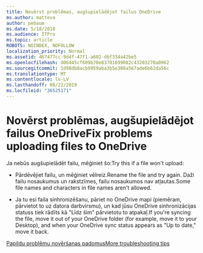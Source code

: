 ```yaml
---
title: Novērst problēmas, augšupielādējot failus OneDrive
ms.author: matteva
author: pebaum
ms.date: 5/18/2018
ms.audience: ITPro
ms.topic: article
ROBOTS: NOINDEX, NOFOLLOW
localization_priority: Normal
ms.assetid: 467477cc-9d4f-47f1-a602-dbf334a42be5
ms.openlocfilehash: d06445cf609b70e83701699082c43203270a0962
ms.sourcegitcommit: 1d98db8acb9959aba3b5e308a567ade6b62da56c
ms.translationtype: MT
ms.contentlocale: lv-LV
ms.lasthandoff: 08/22/2019
ms.locfileid: "36525171"
---
```

# <a name="fix-problems-uploading-files-to-onedrive"></a><span data-ttu-id="964c0-102">Novērst problēmas, augšupielādējot failus OneDrive</span><span class="sxs-lookup"><span data-stu-id="964c0-102">Fix problems uploading files to OneDrive</span></span>

<span data-ttu-id="964c0-103">Ja nebūs augšupielādēt failu, mēģiniet šo:</span><span class="sxs-lookup"><span data-stu-id="964c0-103">Try this if a file won't upload:</span></span>
  
- <span data-ttu-id="964c0-104">Pārdēvējiet failu, un mēģiniet vēlreiz.</span><span class="sxs-lookup"><span data-stu-id="964c0-104">Rename the file and try again.</span></span> <span data-ttu-id="964c0-105">Daži failu nosaukumus un rakstzīmes, failu nosaukumos nav atļautas.</span><span class="sxs-lookup"><span data-stu-id="964c0-105">Some file names and characters in file names aren't allowed.</span></span> 
    
- <span data-ttu-id="964c0-106">Ja tu esi faila sinhronizēšanu, pāriet no OneDrive mapi (piemēram, pārvietot to uz datora darbvirsmu), un kad jūsu OneDrive sinhronizācijas statuss tiek rādīts kā "Līdz šim" pārvietotu to atpakaļ.</span><span class="sxs-lookup"><span data-stu-id="964c0-106">If you're syncing the file, move it out of your OneDrive folder (for example, move it to your Desktop), and when your OneDrive sync status appears as "Up to date," move it back.</span></span> 
    
[<span data-ttu-id="964c0-107">Papildu problēmu novēršanas padomus</span><span class="sxs-lookup"><span data-stu-id="964c0-107">More troubleshooting tips</span></span>](https://go.microsoft.com/fwlink/?linkid=873155)
  

